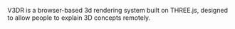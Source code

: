 V3DR is a browser-based 3d rendering system built on THREE.js, designed to allow people to explain 3D concepts remotely.
